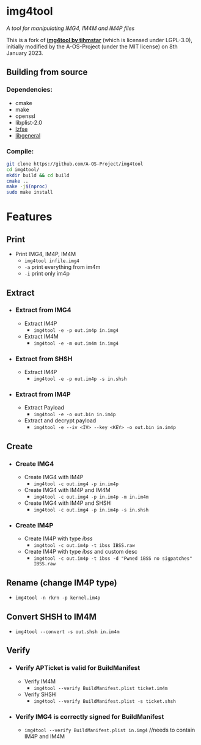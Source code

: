 # img4tool
_A tool for manipulating IMG4, IM4M and IM4P files_

This is a fork of [**img4tool by tihmstar**](https://github.com/tihmstar/img4tool) (which is licensed under LGPL-3.0), initially modified by the A-OS-Project (under the MIT license) on 8th January 2023.

## Building from source
### Dependencies:
- cmake
- make
- openssl
- libplist-2.0
- [lzfse](https://github.com/lzfse/lzfse)
- [libgeneral](https://github.com/tihmstar/libgeneral)

### Compile:
```bash
git clone https://github.com/A-OS-Project/img4tool
cd img4tool/
mkdir build && cd build
cmake ..
make -j$(nproc)
sudo make install
```

# Features
## Print
* Print IMG4, IM4P, IM4M
  * `img4tool infile.img4`
  * `-a` print everything from im4m
  * `-i` print only im4p

## Extract
* ### Extract from IMG4
  * Extract IM4P
    * `img4tool -e -p out.im4p in.img4`
  * Extract IM4M
    * `img4tool -e -m out.im4m in.img4`  

* ### Extract from SHSH
  * Extract IM4P
    * `img4tool -e -p out.im4p -s in.shsh`

* ### Extract from IM4P
  * Extract Payload
    * `img4tool -e -o out.bin in.im4p`
  * Extract and decrypt payload
    * `img4tool -e --iv <IV> --key <KEY> -o out.bin in.im4p`

## Create
* ### Create IMG4
  * Create IMG4 with IM4P
    * `img4tool -c out.img4 -p in.im4p`
  * Create IMG4 with IM4P and IM4M
    * `img4tool -c out.img4 -p in.im4p -m in.im4m`
  * Create IMG4 with IM4P and SHSH
    * `img4tool -c out.img4 -p in.im4p -s in.shsh`
* ### Create IM4P
  * Create IM4P with type _ibss_
    * `img4tool -c out.im4p -t ibss IBSS.raw`
  * Create IM4P with type _ibss_ and custom desc
    * `img4tool -c out.im4p -t ibss -d "Pwned iBSS no sigpatches" IBSS.raw`

## Rename (change IM4P type)
* `img4tool -n rkrn -p kernel.im4p`

## Convert SHSH to IM4M
* `img4tool --convert -s out.shsh in.im4m`

## Verify
* ### Verify APTicket is valid for BuildManifest
  * Verify IM4M
    * `img4tool --verify BuildManifest.plist ticket.im4m`
  * Verify SHSH
    * `img4tool --verify BuildManifest.plist -s ticket.shsh`
* ### Verify IMG4 is correctly signed for BuildManifest
  * `img4tool --verify BuildManifest.plist in.img4` //needs to contain IM4P and IM4M
